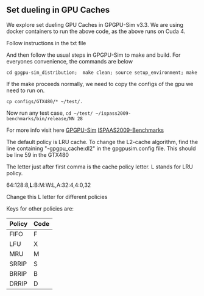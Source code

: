 ## Set dueling in GPU Caches

We explore set dueling GPU Caches in GPGPU-Sim v3.3. We are using docker containers
to run the above code, as the above runs on Cuda 4.

Follow instructions in the txt file 

And then follow the usual steps in GPGPU-Sim to make and build. For
everyones convenience, the commands are below

``cd gpgpu-sim_distribution; 
make clean;
source setup_environment;
make``

If the make proceeds normally, we need to copy the configs 
of the gpu we need to run on.

``cp configs/GTX480/* ~/test/.``

Now run any test case, 
``cd ~/test/
~/ispass2009-benchmarks/bin/release/NN 28``

For more info visit here
[GPGPU-Sim](https://github.com/gpgpu-sim/gpgpu-sim_distribution)
[ISPAAS2009-Benchmarks](https://github.com/gpgpu-sim/ispass2009-benchmarks)


The default policy is LRU cache. To change the L2-cache algorithm,
find the line containing "-gpgpu_cache:dl2" in the gpgpusim.config file.
This should be line 59 in the GTX480

The letter just after first comma is the cache policy letter. L stands for LRU
policy. 

64:128:8,**L**:B:M:W:L,A:32:4,4:0,32

Change this L letter for different policies

Keys for other policies are:

| Policy     | Code |
| ----------- | ----------- |
| FIFO      | F       |
| LFU   | X        |
| MRU   | M |
| SRRIP | S |
| BRRIP | B |
| DRRIP | D |
